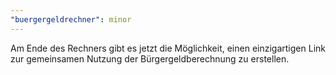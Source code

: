 ```yaml
---
"buergergeldrechner": minor
---
```


Am Ende des Rechners gibt es jetzt die Möglichkeit, einen einzigartigen Link zur gemeinsamen Nutzung der Bürgergeldberechnung zu erstellen.
